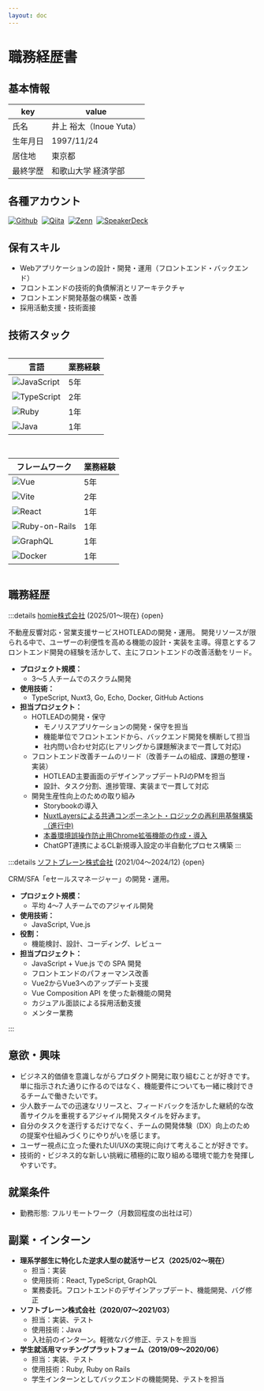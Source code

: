 ```yaml
---
layout: doc
---
```



# 職務経歴書

## 基本情報

|key|value|
|---|---|
|氏名|井上 裕太（Inoue Yuta）|
|生年月日|1997/11/24|
|居住地|東京都|
|最終学歴|和歌山大学 経済学部|

## 各種アカウント

<p style="display: flex; gap: 8px; flex-wrap: wrap;">
  <a href="https://github.com/iyuta1124" target="_blank"><img alt="Github" src="https://img.shields.io/badge/iyuta1124-%2312100E.svg?&style=flat-square&logo=Github&logoColor=white" /></a>
  <a href="https://qiita.com/iyuta1124" target="_blank"><img alt="Qiita" src="https://img.shields.io/badge/iyuta1124-55C500.svg?&style=flat-square&logo=qiita&logoColor=white" /></a>
  <a href="https://zenn.dev/iyuta1124" target="_blank"><img alt="Zenn" src="https://img.shields.io/badge/iyuta1124-3EA8FF.svg?&style=flat-square&logo=Zenn&logoColor=white" /></a>
  <a href="https://speakerdeck.com/iyuta1124" target="_blank"><img alt="SpeakerDeck" src="https://img.shields.io/badge/iyuta1124-009287.svg?&style=flat-square&logo=SpeakerDeck&logoColor=white" /></a>
</p>


## 保有スキル

- Webアプリケーションの設計・開発・運用（フロントエンド・バックエンド）
- フロントエンドの技術的負債解消とリアーキテクチャ
- フロントエンド開発基盤の構築・改善
- 採用活動支援・技術面接


## 技術スタック

<div style="display: grid; gap: 15px; grid-col; grid-template-columns: repeat(auto-fit, minmax(300px, 1fr));">

<div>

|言語|業務経験|
|---|---|
|<img alt="JavaScript" src="https://img.shields.io/badge/-JavaScript-F7DF1E?style=flat-square&logo=JavaScript&logoColor=white" />|5年|
|<img alt="TypeScript" src="https://img.shields.io/badge/-TypeScript-007ACC?style=flat-square&logo=typescript&logoColor=white" />|2年|
|<img alt="Ruby" src="https://img.shields.io/badge/-Ruby-CC342D?style=flat-square&logo=Ruby&logoColor=white" />|1年|
|<img alt="Java" src="https://img.shields.io/badge/-Java-ED8B00?style=flat-square&logo=coffeescript&logoColor=white" />|1年|

</div>

<div>

|フレームワーク|業務経験|
|---|---|
|<img alt="Vue" src="https://img.shields.io/badge/-Vue.js-4FC08D?style=flat-square&logo=Vue.js&logoColor=white" />|5年|
|<img alt="Vite" src="https://img.shields.io/badge/-Vite-646CFF?style=flat-square&logo=Vite&logoColor=white" />|2年|
|<img alt="React" src="https://img.shields.io/badge/-React-45b8d8?style=flat-square&logo=react&logoColor=white" />|1年|
|<img alt="Ruby-on-Rails" src="https://img.shields.io/badge/-Rails-CC0000?style=flat-square&logo=Ruby-on-Rails&logoColor=white" />|1年|
|<img alt="GraphQL" src="https://img.shields.io/badge/-GraphQL-E10098?style=flat-square&logo=graphql&logoColor=white" />|1年|
|<img alt="Docker" src="https://img.shields.io/badge/-Docker-46a2f1?style=flat-square&logo=docker&logoColor=white" />|1年|


</div>
</div>

## 職務経歴

:::details  [homie株式会社](https://homie.co.jp/) (2025/01〜現在)      {open}

不動産反響対応・営業支援サービスHOTLEADの開発・運用。
開発リソースが限られる中で、ユーザーの利便性を高める機能の設計・実装を主導。得意とするフロントエンド開発の経験を活かして、主にフロントエンドの改善活動をリード。

- **プロジェクト規模：**
  - 3〜5 人チームでのスクラム開発
- **使用技術：**
  - TypeScript, Nuxt3, Go, Echo, Docker, GitHub Actions
- **担当プロジェクト：**
  - HOTLEADの開発・保守
    - モノリスアプリケーションの開発・保守を担当
    - 機能単位でフロントエンドから、バックエンド開発を横断して担当
    - 社内問い合わせ対応(ヒアリングから課題解決まで一貫して対応)
  - フロントエンド改善チームのリード（改善チームの組成、課題の整理・実装）
    - HOTLEAD主要画面のデザインアップデートPJのPMを担当
    - 設計、タスク分割、進捗管理、実装まで一貫して対応
  - 開発生産性向上のための取り組み
    - Storybookの導入
    - [NuxtLayersによる共通コンポーネント・ロジックの再利用基盤構築（進行中)](https://qiita.com/iyuta1124/private/8e9b80170a77841792d3)
    - [本番環境誤操作防止用Chrome拡張機能の作成・導入](https://qiita.com/iyuta1124/private/4932183e7694d616aa53)
    - ChatGPT連携によるCL新規導入設定の半自動化プロセス構築
:::

:::details  [ソフトブレーン株式会社](https://www.softbrain.co.jp/) (2021/04〜2024/12) {open}

CRM/SFA「eセールスマネージャー」の開発・運用。

- **プロジェクト規模：**
  - 平均 4〜7 人チームでのアジャイル開発
- **使用技術：**
  - JavaScript, Vue.js
- **役割：**
  - 機能検討、設計、コーディング、レビュー
- **担当プロジェクト：**
  - JavaScript + Vue.js での SPA 開発
  - フロントエンドのパフォーマンス改善
  - Vue2からVue3へのアップデート支援
  - Vue Composition API を使った新機能の開発
  - カジュアル面談による採用活動支援
  - メンター業務

:::

## 意欲・興味

- ビジネス的価値を意識しながらプロダクト開発に取り組むことが好きです。単に指示された通りに作るのではなく、機能要件についても一緒に検討できるチームで働きたいです。
- 少人数チームでの迅速なリリースと、フィードバックを活かした継続的な改善サイクルを重視するアジャイル開発スタイルを好みます。
- 自分のタスクを遂行するだけでなく、チームの開発体験（DX）向上のための提案や仕組みづくりにやりがいを感じます。
- ユーザー視点に立った優れたUI/UXの実現に向けて考えることが好きです。
- 技術的・ビジネス的な新しい挑戦に積極的に取り組める環境で能力を発揮しやすいです。

## 就業条件

- 勤務形態: フルリモートワーク（月数回程度の出社は可）

## 副業・インターン

- **理系学部生に特化した逆求人型の就活サービス（2025/02〜現在）**
  - 担当：実装
  - 使用技術：React, TypeScript, GraphQL
  - 業務委託。フロントエンドのデザインアップデート、機能開発、バグ修正
- **ソフトブレーン株式会社（2020/07〜2021/03）**
  - 担当：実装、テスト
  - 使用技術：Java
  - 入社前のインターン。軽微なバグ修正、テストを担当
- **学生就活用マッチングプラットフォーム（2019/09〜2020/06）**
  - 担当：実装、テスト
  - 使用技術：Ruby, Ruby on Rails
  - 学生インターンとしてバックエンドの機能開発、テストを担当

